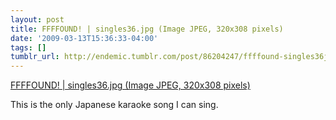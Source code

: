 ```yaml
---
layout: post
title: FFFFOUND! | singles36.jpg (Image JPEG, 320x308 pixels)
date: '2009-03-13T15:36:33-04:00'
tags: []
tumblr_url: http://endemic.tumblr.com/post/86204247/ffffound-singles36jpg-image-jpeg-320x308
---
```

[FFFFOUND! | singles36.jpg (Image JPEG, 320x308 pixels)](http://ffffound.com/image/7cf01c70ae89a555affee87bb2536648db76394b)  

This is the only Japanese karaoke song I can sing.

